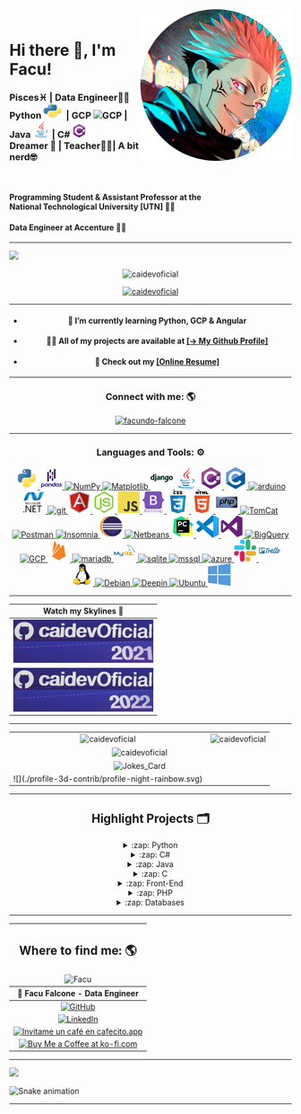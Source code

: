 <div align="center">
    <img align="right" height="270em" src="./assets/caidevOficial_Image.png"/><br>
    <div align='left'>
        <h1>Hi there 👋, I'm Facu!</h1>
        <h3>Pisces♓ | Data Engineer👨‍💻
        <br>
        Python<img src="https://raw.githubusercontent.com/devicons/devicon/master/icons/python/python-original.svg" alt="python" width="40" height="28"/> | GCP <img src="https://www.vectorlogo.zone/logos/google_cloud/google_cloud-icon.svg?raw=true" alt="GCP" width="30" height="30"> | Java <img src="https://raw.githubusercontent.com/devicons/devicon/master/icons/java/java-original.svg" alt="java" width="30" height="30"/> | C# <img src="https://raw.githubusercontent.com/devicons/devicon/master/icons/csharp/csharp-original.svg" alt="csharp" width="25" height="25"/>
        <br>
        Dreamer 💖 | Teacher👨‍🏫| A bit nerd🤓</h3>
        <br>
        <h4>Programming Student & Assistant Professor at the
        <br>
        <strong>National Technological University [UTN]</strong> 👨‍💻</h4>
        <h4>Data Engineer at <strong>Accenture</strong> 👨‍💻</h4>
    </div>
</div>

---

![](https://hit.yhype.me/github/profile?user_id=12877139)

<p align="center">
    <img src="https://komarev.com/ghpvc/?username=caidevoficial&label=Profile%20views&color=0e75b6&style=plastic" alt="caidevoficial" />
</p>

<p align="center">
    <a href="https://github.com/CaidevOficial">
        <img src="https://github-profile-trophy.vercel.app/?username=caidevoficial&theme=nord&column=7" alt="caidevoficial" />
    </a>
</p>

---
<div align="center">
    <ul>
        <li>
            <h4>🌱 I’m currently learning <b>Python, GCP & Angular</b></h4>
        </li>
        <li>
            <h4>
                👨‍💻 All of my projects are available at <a href="https://github.com/CaidevOficial/">[-> My Github Profile]</a>
            </h4>
        </li>
        <li>
            <h4>
                💼 Check out my <a href="https://caidevoficial.github.io/FF_Resume/">[Online Resume]</a>
            </h4>
        </li>
    </ul>
</div>

---

<div align="center">
    <h3>Connect with me: 🌎</h3>
    <p>
        <a href="https://linkedin.com/in/facundo-falcone" target="blank"><img align="center" src="https://cdn.jsdelivr.net/npm/simple-icons@3.0.1/icons/linkedin.svg" alt="facundo-falcone" height="30" width="40" /></a>
    </p>
</div>

---

<div align="center" style="display: inline_block">
    <h3>Languages and Tools: ⚙️</h3>
    <p> 
        <a href="https://www.python.org" target="_blank">
            <img src="https://raw.githubusercontent.com/devicons/devicon/master/icons/python/python-original.svg" alt="python" width="40" height="40"/>
        </a> 
        <a href="https://pandas.pydata.org/" target="_blank"> 
            <img src="https://github.com/devicons/devicon/blob/master/icons/pandas/pandas-original-wordmark.svg?raw=true" alt="Pandas" width="40" height="40" /> 
        </a>
        <a href="https://numpy.org/" target="_blank"> 
            <img src="https://caidevoficial.github.io/FF_Resume/media/icons/numpy/numpy_logo.svg?raw=true" alt="NumPy" width="40" height="40" /> 
        </a>
        <a href="https://matplotlib.org/" target="_blank">
            <img src="https://camo.githubusercontent.com/9f609b65162567643c396ef42e9ccc2f755906847714389cbc1dcd707b234ebb/68747470733a2f2f6d6174706c6f746c69622e6f72672f5f7374617469632f6c6f676f325f636f6d707265737365642e7376673f7261773d74727565" alt="Matplotlib" width="40" height="40" /> 
        </a>
        <a href="https://www.djangoproject.com/" target="_blank">
            <img src="https://github.com/devicons/devicon/blob/master/icons/django/django-plain-wordmark.svg?raw=true" alt="django" width="40" height="40"/>
        </a> 
        <a href="https://www.java.com" target="_blank">
            <img src="https://raw.githubusercontent.com/devicons/devicon/master/icons/java/java-original.svg" alt="java" width="40" height="40"/>
        </a> 
        <a href="https://www.w3schools.com/cs/" target="_blank">
            <img src="https://raw.githubusercontent.com/devicons/devicon/master/icons/csharp/csharp-original.svg" alt="csharp" width="40" height="40"/>
        </a> 
        <a href="https://www.cprogramming.com/" target="_blank">
            <img src="https://raw.githubusercontent.com/devicons/devicon/master/icons/c/c-original.svg" alt="c" width="40" height="40"/>
        </a> 
        <a href="https://www.arduino.cc/" target="_blank">
            <img src="https://cdn.worldvectorlogo.com/logos/arduino-1.svg" alt="arduino" width="40" height="40"/>
        </a> 
        <a href="https://dotnet.microsoft.com/" target="_blank">
            <img src="https://raw.githubusercontent.com/devicons/devicon/master/icons/dot-net/dot-net-original-wordmark.svg" alt="dotnet" width="40" height="40"/>
        </a> 
        <a href="https://git-scm.com/" target="_blank">
            <img src="https://www.vectorlogo.zone/logos/git-scm/git-scm-icon.svg" alt="git" width="40" height="40"/>
        </a>
        <a href="https://angular.io/" target="_blank">
            <img alt="Angularjs" src="https://github.com/devicons/devicon/blob/master/icons/angularjs/angularjs-original.svg?raw=true" width="40px" height="40px" />
        </a> 
        <a href="https://nodejs.org/es/" target="_blank">
                <img alt="Nodejs" src="https://github.com/devicons/devicon/blob/master/icons/nodejs/nodejs-original.svg?raw=true" width="40px" height="40px" />
        </a>
        <a href="https://developer.mozilla.org/en-US/docs/Web/JavaScript" target="_blank">
            <img src="https://raw.githubusercontent.com/devicons/devicon/master/icons/javascript/javascript-original.svg" alt="javascript" width="40" height="40"/>
        </a> 
        <a href="https://getbootstrap.com" target="_blank">
            <img src="https://raw.githubusercontent.com/devicons/devicon/master/icons/bootstrap/bootstrap-plain-wordmark.svg" alt="bootstrap" width="40" height="40"/>
        </a> 
        <a href="https://www.w3schools.com/css/" target="_blank">
            <img src="https://raw.githubusercontent.com/devicons/devicon/master/icons/css3/css3-original-wordmark.svg" alt="css3" width="40" height="40"/>
        </a> 
        <a href="https://www.w3.org/html/" target="_blank">
            <img src="https://raw.githubusercontent.com/devicons/devicon/master/icons/html5/html5-original-wordmark.svg" alt="html5" width="40" height="40"/>
        </a> 
        <a href="https://www.apachefriends.org/es/index.html/" target="_blank">
            <img src="https://github.com/devicons/devicon/blob/master/icons/php/php-original.svg?raw=true" alt="php" width="40" height="40"/>
        </a> 
        <a href="http://tomcat.apache.org/" target="_blank">
            <img src="https://github.com/caidevOficial/Resume/blob/main/media/icons/tomcat/tomcat-original.svg?raw=true" alt="TomCat" width="40" height="40"/>
        </a> 
        <a href="https://www.postman.com/" target="_blank"> 
            <img src="https://github.com/caidevOficial/Resume/blob/main/media/icons/postman/getpostman-icon.svg?raw=true" alt="Postman" width="40" height="40" /> 
        </a>
        <a href="https://insomnia.rest/download" target="_blank"> 
            <img src="https://insomnia.rest/images/insomnia-logo.svg?raw=true" alt="Insomnia" width="100" height="40" /> 
        </a>
        <a href="https://www.eclipse.org/" target="_blank">
            <img src="https://github.com/caidevOficial/Logos/blob/master/Lenguajes/logo-eclipse.png?raw=true" alt="Eclipse" width="40" height="40" />
        </a>
        <a href="https://netbeans.apache.org/download/" target="_blank">
            <img src="https://netbeans.apache.org/images/apache-netbeans.svg?raw=true" alt="Netbeans" width="40" height="40" />
        </a>
        <a href="https://www.jetbrains.com/es-es/pycharm/" target="_blank">
            <img src="https://github.com/devicons/devicon/blob/master/icons/pycharm/pycharm-original.svg?raw=true" alt="PyCharm" width="40" height="40"/>
        </a>
        <a href="https://code.visualstudio.com/" target="_blank">
            <img src="https://raw.githubusercontent.com/github/explore/80688e429a7d4ef2fca1e82350fe8e3517d3494d/topics/visual-studio-code/visual-studio-code.png?raw=true" alt="visualStudio" width="40" height="40"/>
        </a>
        <a href="https://code.visualstudio.com/" target="_blank">
            <img src="https://github.com/devicons/devicon/blob/master/icons/visualstudio/visualstudio-plain.svg?raw=true" alt="visualStudio" width="40" height="40"/>
        </a>
        <a href="https://cloud.google.com/bigquery" target="_blank"> 
            <img src="https://www.vectorlogo.zone/logos/google_bigquery/google_bigquery-icon.svg" alt="BigQuery" width="40" height="40"> 
        </a>
        <a href="https://cloud.google.com/" target="_blank"> 
            <img src="https://www.vectorlogo.zone/logos/google_cloud/google_cloud-icon.svg?raw=true" alt="GCP" width="40" height="40"> 
        </a>
        <a href="https://firebase.google.com/docs?gclsrc=ds&gclsrc=ds">
                <img alt="Firebase" src="https://github.com/devicons/devicon/blob/master/icons/firebase/firebase-plain.svg?raw=true" width="40px" height="40px" />
        </a>
        <a href="https://mariadb.org/" target="_blank">
            <img src="https://www.vectorlogo.zone/logos/mariadb/mariadb-icon.svg" alt="mariadb" width="40" height="40"/>
        </a> 
        <a href="https://www.mysql.com/" target="_blank">
            <img src="https://raw.githubusercontent.com/devicons/devicon/master/icons/mysql/mysql-original-wordmark.svg" alt="mysql" width="40" height="40"/>
        </a> 
        <a href="https://www.sqlite.org/" target="_blank">
            <img src="https://www.vectorlogo.zone/logos/sqlite/sqlite-icon.svg" alt="sqlite" width="40" height="40"/>
        </a> 
        <a href="https://www.microsoft.com/es-es/sql-server/sql-server-downloads/" target="_blank">
            <img src="https://caidevoficial.github.io/FF_Resume/media/icons/mssql/microsoft-sql-server.svg?raw=true" alt="mssql" width="40" height="40"/>
        </a> 
        <a href="https://azure.microsoft.com/en-in/" target="_blank">
            <img src="https://www.vectorlogo.zone/logos/microsoft_azure/microsoft_azure-icon.svg" alt="azure" width="40" height="40"/>
        </a> 
        <a href="https://slack.com/intl/es-ar/" target="_blank">
            <img src="https://github.com/devicons/devicon/blob/master/icons/slack/slack-original.svg?raw=true" alt="Slack" width="40" height="40" />
        </a>
        <a href="https://trello.com/es" target="_blank">
            <img src="https://github.com/devicons/devicon/blob/master/icons/trello/trello-plain-wordmark.svg?raw=true" alt="Trello" width="40" height="40" />
        </a>
        <a href="https://www.linux.org/" target="_blank">
            <img src="https://github.com/devicons/devicon/blob/master/icons/linux/linux-original.svg?raw=true" alt="linux" width="40" height="40"/>
        </a>
        <a href="https://www.debian.org/" target="_blank">
            <img src="https://www.debian.org/Pics/openlogo-50.png?raw=true" alt="Debian" width="40" height="40" />
        </a>
        <a href="https://www.deepin.org/" target="_blank">
            <img src="https://caidevoficial.github.io/FF_Resume/media/pm/deepin-logo.svg?raw=true" alt="Deepin" width="40" height="40" />
        </a>
        <a href="https://www.ubuntu.org/" target="_blank">
            <img src="https://github.com/caidevOficial/Resume/blob/main/media/icons/ubuntu/ubuntu-plain-wordmark.svg?raw=true" alt="Ubuntu" width="40" height="40" />
        </a>
        <a href="https://www.microsoft.com/es-ar/windows/" target="_blank">
            <img src="https://github.com/caidevOficial/Logos/blob/master/Lenguajes/windows.svg?raw=true" alt="Windows" width="40" height="40" />
        </a> 
    </p>
</div>

---

<table align='center'>
    <theader>
        <th><center>Watch my Skylines 💖</center></th>
    </theader>
    <tbody>
        <tr>
            <td>
                <a href='https://skyline.github.com/caidevoficial/2021' target='_blank'><img alt='Skyline 2021' width='250px' src='./assets/2021_CO_Skyline.png'></a>
            </td>
        </tr>
        <tr>
            <td>
                <a href='https://skyline.github.com/caidevoficial/2022' target='_blank'><img alt='Skyline 2022' width='250px' src='./assets/2022_CO_Skyline.png'></a>
            </td>
        </tr>
    </tbody>
</table>

<!-- <details close="true">
  <summary><b>:gear: &nbsp;Git statistics</b></summary>
  <img height="150px" src="https://github-readme-stats.vercel.app/api?username=caidevOficial&show_icons=true&theme=highcontrast" />
  <img height="150px" src="https://github-readme-stats.vercel.app/api/top-langs/?username=caidevOficial&hide=html&layout=compact&theme=highcontrast" />
 
 ![](./profile-3d-contrib/profile-night-rainbow.svg)
 
 </details> -->

---

<table align="center">
    <tr>
        <!-- Mos Used Languages Card -->
        <td align="center">
            <img align="center" src="https://github-readme-stats-caidevposeidon.vercel.app/api/top-langs/?username=caidevOficial&layout=compact&theme=chartreuse-dark&langs_count=8&exclude_repo=Java_Lineage2_aCis_From_345&hide=html,css,tsql" alt="caidevoficial"  height="150em"/>
        </td>
        <!-- Github Stats Card -->
        <td align="center">
            <img align="center" src="https://github-readme-stats-caidevposeidon.vercel.app/api?username=caidevOficial&show_icons=true&theme=chartreuse-dark&count_private=true&show_owner=true&include_all_commits=true" alt="caidevoficial"  height="150em"/>
        </td>
    </tr>
    <tr>
        <!-- Current Streak Card -->
        <td  align="center" colspan="2">
            <img align="center" src="https://github-readme-streak-stats.herokuapp.com/?user=caidevoficial&theme=chartreuse-dark" alt="caidevoficial"  height="150em"/>
        </td>
    </tr>
    <tr>
        <!-- Jokes Card -->
        <td align="center" colspan="2">
            <img align="center" src="https://readme-jokes.vercel.app/api?theme=nord" alt="Jokes_Card" height="150em"/>
        </td>
    </tr>
    <tr>
        <!-- Graphic -->
        <td>
            ![](./profile-3d-contrib/profile-night-rainbow.svg)
        </td>
    </tr>
</table>

---
<div align="center">
    <h2>Highlight Projects 🗂️</h2>

<details>
    <summary>:zap: Python</summary>
    <table>
        <th colspan='2'><center>Python</center></th>
        <tr>
            <td align='center'>
                <!-- Repository Cloner -->
                <a href="https://github.com/caidevOficial/Python_RepositoryCloner">
                        <img src="https://github-readme-stats-caidevposeidon.vercel.app/api/pin/?username=CaidevOficial&repo=Python_RepositoryCloner&show_icons=true&line_height=27&title_color=6aa6f8&text_color=8a919a&icon_color=6aa6f8&bg_color=0e1116" alt="Python_RepositoryCloner" height="150em"/>
                </a>
                <!-- Mock Data Generator -->
                <a href="https://github.com/caidevOficial/Python_MockDataGen">
                        <img src="https://github-readme-stats-caidevposeidon.vercel.app/api/pin/?username=CaidevOficial&repo=Python_MockDataGen&show_icons=true&line_height=27&title_color=6aa6f8&text_color=8a919a&icon_color=6aa6f8&bg_color=0e1116" alt="Python_MockDataGen" height="150em"/>
                </a>
            </td>
        </tr>
        <tr>
            <td align="center">
                <!-- Structure Builder -->
                <a href="https://github.com/CaidevOficial/Python_StructureBuilder">
                    <img src="https://github-readme-stats-caidevposeidon.vercel.app/api/pin/?username=CaidevOficial&repo=Python_StructureBuilder&show_icons=true&line_height=50&title_color=6aa6f8&text_color=8a919a&icon_color=6aa6f8&bg_color=0e1116" alt="Python_StructureBuilder" height="115em" width="400em"/>
                </a>
                <!-- Combinatorial Calculus -->
                <a href="https://github.com/CaidevOficial/Python_CombinatorialCalculus">
                    <img src="https://github-readme-stats-caidevposeidon.vercel.app/api/pin/?username=CaidevOficial&repo=Python_CombinatorialCalculus&show_icons=true&line_height=27&title_color=6aa6f8&text_color=8a919a&icon_color=6aa6f8&bg_color=0e1116" alt="Python_CombinatorialCalculus" height="115em" width="400em"/>
                </a>
            </td>
        </tr>
        <tr>
            <td align="center">
                <!-- ITBA IEEE Practice 1 -->
                <a href="https://github.com/CaidevOficial/Python_IEEE_Team14293">
                    <img align="center" src="https://github-readme-stats-caidevposeidon.vercel.app/api/pin/?username=CaidevOficial&repo=Python_IEEE_Team14293&show_icons=true&line_height=27&title_color=6aa6f8&text_color=8a919a&icon_color=6aa6f8&bg_color=0e1116" alt="Python_IEEE_Team14293" height="115em" width="400em" />
                </a>
                <!-- ITBA IEEE Practice 2 -->
                <a href="https://github.com/caidevOficial/Python_ITBA_IEEE/">
                    <img align="center" src="https://github-readme-stats-caidevposeidon.vercel.app/api/pin/?username=CaidevOficial&repo=Python_ITBA_IEEE&show_icons=true&line_height=27&title_color=6aa6f8&text_color=8a919a&icon_color=6aa6f8&bg_color=0e1116" alt="Python_ITBA_IEEE" height="115em" width="400em" />
                </a>
            </td>
        </tr>
        <tr>
            <td align="center">
                <!-- Data Manipulation Udemy -->
                <a href="https://github.com/CaidevOficial/Python_Udemy_DataManipulation">
                    <img align="center" src="https://github-readme-stats-caidevposeidon.vercel.app/api/pin/?username=CaidevOficial&repo=Python_Udemy_DataManipulation&show_icons=true&line_height=27&title_color=6aa6f8&text_color=8a919a&icon_color=6aa6f8&bg_color=0e1116" alt="Python_Udemy_DataManipulation" height="115em" width="400em"/>
                </a>
                <!-- Polotic Fullstack -->
                <a href="https://github.com/CaidevOficial/Python_PoloTic_Fullstack">
                    <img align="center" src="https://github-readme-stats-caidevposeidon.vercel.app/api/pin/?username=CaidevOficial&repo=Python_PoloTic_Fullstack&show_icons=true&line_height=27&title_color=6aa6f8&text_color=8a919a&icon_color=6aa6f8&bg_color=0e1116" alt="Python_PoloTic_Fullstack" height="115em" width="400em" />
                </a>
            </td>
        </tr>
        <tr>
            <td align="center">
                <!-- Platzi Practice 1 -->
                <a href="https://github.com/CaidevOficial/Python_Platzi">
                    <img align="center" src="https://github-readme-stats-caidevposeidon.vercel.app/api/pin/?username=CaidevOficial&repo=Python_Platzi&show_icons=true&line_height=27&title_color=6aa6f8&text_color=8a919a&icon_color=6aa6f8&bg_color=0e1116" alt="Python_Platzi" height="115em" width="400em" />
                </a>
            </td>
        </tr>
    </table> 
</details>

<details>
    <summary>:zap: C#</summary>
    <table>
        <th><center>C#</center></th>
        <tr>
             <td align="center">
                <!-- Structure Builder -->
                <a href="https://github.com/CaidevOficial/CSharp_StructureBuilder">
                    <img align="center" src="https://github-readme-stats-caidevposeidon.vercel.app/api/pin/?username=CaidevOficial&repo=CSharp_StructureBuilder&show_icons=true&line_height=27&title_color=6aa6f8&text_color=8a919a&icon_color=6aa6f8&bg_color=0e1116" alt="CSharp_StructureBuilder" height="115em" width="400em" />
                </a>
                <!-- UTN Lab II -->
                <a href="https://github.com/CaidevOficial/CSharp_UTN_LaboII">
                    <img align="center" src="https://github-readme-stats-caidevposeidon.vercel.app/api/pin/?username=CaidevOficial&repo=CSharp_UTN_LaboII&show_icons=true&line_height=27&title_color=6aa6f8&text_color=8a919a&icon_color=6aa6f8&bg_color=0e1116" alt="CSharp_UTN_LaboII" height="115em" width="400em" />
                </a>
            </td>
        </tr>
        <tr>
             <td align="center">
                <!-- Account Control -->
                <a href="https://github.com/caidevOficial/CSharp_AccountControl">
                    <img align="center" src="https://github-readme-stats-caidevposeidon.vercel.app/api/pin/?username=CaidevOficial&repo=CSharp_AccountControl&show_icons=true&line_height=27&title_color=6aa6f8&text_color=8a919a&icon_color=6aa6f8&bg_color=0e1116" alt="CSharp_AccountControl" height="115em" width="400em" />
                </a>
            </td>
        </tr>
    </table>
</details>

<details>
    <summary>:zap: Java</summary>
    <table>
        <th><center>Java</center></th>
        <tr>
             <td align="center">
                <!-- Structure Builder -->
                <a href="https://github.com/CaidevOficial/Java_StructureBuilder_forC">
                    <img align="center" src="https://github-readme-stats-caidevposeidon.vercel.app/api/pin/?username=CaidevOficial&repo=Java_StructureBuilder_forC&show_icons=true&line_height=27&title_color=6aa6f8&text_color=8a919a&icon_color=6aa6f8&bg_color=0e1116" alt="Java_StructureBuilder_forC" height="115em" width="400em" />
                </a>
                <!-- Polotic Fullstack -->
                <a href="https://github.com/CaidevOficial/Java_PoloTic_Fullstack">
                    <img align="center" src="https://github-readme-stats-caidevposeidon.vercel.app/api/pin/?username=CaidevOficial&repo=Java_PoloTic_Fullstack&show_icons=true&line_height=27&title_color=6aa6f8&text_color=8a919a&icon_color=6aa6f8&bg_color=0e1116" alt="Java_PoloTic_Fullstack" height="115em" width="400em" />
                </a>
            </td>
        </tr>
        <tr>
             <td align="center">
                <!-- BMI Calculator -->
                <a href="https://github.com/CaidevOficial/Java_BMI_Calculator">
                    <img align="center" src="https://github-readme-stats-caidevposeidon.vercel.app/api/pin/?username=CaidevOficial&repo=Java_BMI_Calculator&show_icons=true&line_height=27&title_color=6aa6f8&text_color=8a919a&icon_color=6aa6f8&bg_color=0e1116" alt="Java_BMI_Calculator" height="115em" width="400em" />
                </a>
                <!-- CUV Practice -->
                <a href="https://github.com/CaidevOficial/Java_CUV">
                    <img align="center" src="https://github-readme-stats-caidevposeidon.vercel.app/api/pin/?username=CaidevOficial&repo=Java_CUV&show_icons=true&line_height=27&title_color=6aa6f8&text_color=8a919a&icon_color=6aa6f8&bg_color=0e1116" alt="Java_CUV" height="115em" width="400em" />
                </a>
            </td>
        </tr>
    </table>
</details>

<details>
    <summary>:zap: C</summary>
    <table>
        <th><center>C</center></th>
        <tr>
             <td align="center">
                <!-- CuadraticApp -->
                <a href="https://github.com/caidevOficial/C_CuadraticApp/">
                    <img align="center" src="https://github-readme-stats-caidevposeidon.vercel.app/api/pin/?username=CaidevOficial&repo=C_CuadraticApp&show_icons=true&line_height=27&title_color=6aa6f8&text_color=8a919a&icon_color=6aa6f8&bg_color=0e1116" alt="C_CuadraticApp" height="115em" width="400em" />
                </a>
                <!-- Caishen Linux -->
                <a href="https://github.com/caidevOficial/C_CaiShen_Lin/">
                    <img align="center" src="https://github-readme-stats-caidevposeidon.vercel.app/api/pin/?username=CaidevOficial&repo=C_CaiShen_Lin&show_icons=true&line_height=27&title_color=6aa6f8&text_color=8a919a&icon_color=6aa6f8&bg_color=0e1116" alt="C_CaiShen_Lin" height="115em" width="400em" />
                </a>
            </td>
        </tr>
        <tr>
             <td align="center">
                <!-- Caishen Windows -->
                <a href="https://github.com/caidevOficial/C_CaiShen_Win/">
                    <img align="center" src="https://github-readme-stats-caidevposeidon.vercel.app/api/pin/?username=CaidevOficial&repo=C_CaiShen_Win&show_icons=true&line_height=27&title_color=6aa6f8&text_color=8a919a&icon_color=6aa6f8&bg_color=0e1116" alt="C_CaiShen_Win" height="115em" width="400em" />
                </a>
                <!-- CRUD Saint Seiya Theme -->
                <a href="https://github.com/caidevOficial/C_Labo1_Progra1/tree/master/TP4_FacuFalcone_LinkedList_%5BSaintSeiya_Linux%5D/">
                    <img align="center" src="https://github-readme-stats-caidevposeidon.vercel.app/api/pin/?username=CaidevOficial&repo=C_Labo1_Progra1&show_icons=true&line_height=27&title_color=6aa6f8&text_color=8a919a&icon_color=6aa6f8&bg_color=0e1116" alt="C_Labo1_Progra1" height="115em" width="400em" />
                </a>
            </td>
        </tr>
    </table>
</details>

<details>
    <summary>:zap: Front-End</summary>
    <table>
        <th><center>HTML - CSS - JS - Bootstrap</center></th>
        <tr>
             <td align="center">
                <!-- Tai Pizza Web -->
                <a href="https://github.com/caidevOficial/Front_TaiWeb/">
                    <img align="center" src="https://github-readme-stats-caidevposeidon.vercel.app/api/pin/?username=CaidevOficial&repo=Front_TaiWeb&show_icons=true&line_height=27&title_color=6aa6f8&text_color=8a919a&icon_color=6aa6f8&bg_color=0e1116" alt="Front_TaiWeb" height="115em" width="400em" />
                </a>
                <!-- CuadraticApp -->
                <a href="https://github.com/caidevOficial/Front_CuadraticApp/">
                    <img align="center" src="https://github-readme-stats-caidevposeidon.vercel.app/api/pin/?username=CaidevOficial&repo=Front_CuadraticApp&show_icons=true&line_height=27&title_color=6aa6f8&text_color=8a919a&icon_color=6aa6f8&bg_color=0e1116" alt="Front_CuadraticApp" height="115em" width="400em" />
                </a>
            </td>
        </tr>
        <tr>
             <td align="center">
                <!-- UTN Lab III -->
                <a href="https://github.com/caidevOficial/Front_UTN_LaboIII/">
                    <img align="center" src="https://github-readme-stats-caidevposeidon.vercel.app/api/pin/?username=CaidevOficial&repo=Front_UTN_LaboIII&show_icons=true&line_height=27&title_color=6aa6f8&text_color=8a919a&icon_color=6aa6f8&bg_color=0e1116" alt="Front_UTN_LaboIII" height="115em" width="400em" />
                </a>
                <!-- UTN Lab IV -->
                <a href="https://github.com/caidevOficial/Front_UTN_LaboIV/">
                    <img align="center" src="https://github-readme-stats-caidevposeidon.vercel.app/api/pin/?username=CaidevOficial&repo=Front_UTN_LaboIV&show_icons=true&line_height=27&title_color=6aa6f8&text_color=8a919a&icon_color=6aa6f8&bg_color=0e1116" alt="Front_UTN_LaboIV" height="115em" width="400em" />
                </a>
            </td>
        </tr>
    </table>
</details>

<details>
    <summary>:zap: PHP</summary>
    <table>
        <th><center>PHP</center></th>
        <tr>
             <td align="center">
                <!-- UTN Progra III -->
                <a href="https://github.com/caidevOficial/Php_UTN_PrograIII/">
                    <img align="center" src="https://github-readme-stats-caidevposeidon.vercel.app/api/pin/?username=CaidevOficial&repo=Php_UTN_PrograIII&show_icons=true&line_height=27&title_color=6aa6f8&text_color=8a919a&icon_color=6aa6f8&bg_color=0e1116" alt="Php_UTN_PrograIII" height="115em" width="400em" />
                </a>
            </td>
        </tr>
    </table>
</details>

<details>
    <summary>:zap: Databases</summary>
    <table>
        <th><center>MySQL</center></th>
        <tr>
            <td align="center">
                <!-- Professional database course -->
                <a href="https://github.com/caidevOficial/SQL_EasyCode/">
                    <img align="center" src="https://github-readme-stats-caidevposeidon.vercel.app/api/pin/?username=CaidevOficial&repo=SQL_EasyCode&show_icons=true&line_height=27&title_color=6aa6f8&text_color=8a919a&icon_color=6aa6f8&bg_color=0e1116" alt="SQL_EasyCode" height="115em" width="400em" />
                </a>
            </td>
        </tr>
    </table>
</details>
</div>

---

<table align="center">
    <theader>
        <th>
            <h2>Where to find me: 🌎</h2>
        </th>
        <tr align='center'>
            <td>
                <img class="circular" alt="Facu" src="https://avatars1.githubusercontent.com/u/12877139?s=400&u=d369ee24466653d9bbeeb9654930e3ff1c67b76a&v=4" width="80px" height="80px" />
            </td>
        </tr>
        <th>
            <center>🤴 Facu Falcone - Data Engineer</center>
        </th>
    </theader>
    <tbody>
        <tr align='center'>
            <td>
                <a href="https://github.com/caidevOficial/">
                    <img alt="GitHub" src="https://img.shields.io/badge/GitHub-%2312100E.svg?&style=for-the-badge&logo=Github&logoColor=white" width="125px" height="30px" />
                </a>
            </td>
        </tr>
        <tr align='center'>
            <td>
                <a href="https://www.linkedin.com/in/facundo-falcone/">
                    <img alt="LinkedIn" src="https://img.shields.io/badge/linkedin-%230077B5.svg?&style=for-the-badge&logo=linkedin&logoColor=white" width="125px" height="30px" />
                </a>
            </td>
        </tr>
        <tr align='center'>
            <td>
                <a href="https://cafecito.app/caidevoficial/">
                    <img alt='Invitame un café en cafecito.app' srcset='https://cdn.cafecito.app/imgs/buttons/button_5.png 1x, https://cdn.cafecito.app/imgs/buttons/button_5_2x.png 2x, https://cdn.cafecito.app/imgs/buttons/button_5_3.75x.png 3.75x' src='https://cdn.cafecito.app/imgs/buttons/button_5.png' width="125px" height="30px" />
                </a>
            </td>
        </tr>
        <tr align='center'>
            <td>
                <a href='https://ko-fi.com/P5P74JBOH' target='_blank'>
                    <img width="125px" height="30px" style='border:0px;height:36px;' src='https://cdn.ko-fi.com/cdn/kofi1.png?v=2' border='0' alt='Buy Me a Coffee at ko-fi.com' />
                </a>
            </td>
        </tr>
    </tbody>
</table>

---

![](https://hit.yhype.me/github/profile?user_id=12877139)

![Snake animation](https://github.com/caidevOficial/caidevOficial/blob/output/github-contribution-grid-snake.svg)

---
